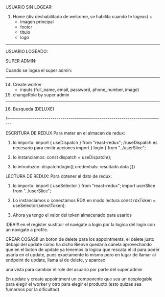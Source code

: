 USUARIO SIN LOGEAR:

   <!-- navbar (elemento fijo) => acceso a: Home, Register, login, getWorkers, getTattoos -->
1. Home (div deshabilitado de welcome, se habilita cuando te logeas) +
    - imagen principal
    - footer
    - titulo
    - logo

<!-- 2. Register +
    - imagen decorativa
    - inputs (full_name, email, password, phone_number, image)
    - boton create/ sign up/ register user (cuando se cree, mensaje: usuario creado con exito) -->

<!-- 3. Login +
    - imagen decorativa
    - email
    - password
    - boton log in -->

<!-- 4. GetWorkers (estudiar el contenido) +
    - cards con la info de los trabajadores (full_name, foto, email)  -->

<!-- 5. GetTattoos (toggle [para expandir una card al hacer click])
    - cards con la info del tatu/piercing (name, category, price, image)
    - (toggle [para expandir una card al hacer click]) -->   

------------------------------------------------------------------------

USUARIO LOGEADO:

<!-- navbar (elemento fijo) => acceso a: getWorkers, getTattoos, profile, appointments, logout [boton que te lleva a Home y borra el token] -->
<!-- 6. Profile +
    - info user
    - boton para actualizar la info del user (update user profile) -->
<!-- 7. Update user profile +
    - inputs (full_name, password, phone_number, image) -->
<!-- 8. Appointments, secciones: +
    - botón para acceder a create appointment
    - cards que muestran los appointments (toggle [para expandir una card al hacer click])
    - Las propias cards tienen 2 botones, [1 de delete, no es obligatorio] y 1 de update (te lleva a la vista update appointment) -->
<!-- 9. Create appointment +
    - inputs (date, shift, email, portfolio_id) -->
<!-- 10. Update appointment +
    - inputs (id, date, shift, email, name) -->

SUPER ADMIN:

Cuando se logea el super admin:
<!-- navbar (elemento fijo) => acceso a: getAllUsers, GetAllAppointments, getWorkers, getTattoos, profile, appointments, logout [boton que te lleva a Home y borra el token] -->
<!-- 12. GetAllUsers +
    - cards que muestran los users (toggle [para expandir una card al hacer click]) -->
<!-- 13. GetAllAppointments +
    - cards que muestran los appointments (toggle [para expandir una card al hacer click]) -->

----------------------------------
14. Create worker
    - inputs (full_name, email, password, phone_number, image)
14. changeRole by super admin
----------------------------------

16. Busqueda (DELUXE)

/--------------------------------------------------------------------------------
 
ESCRITURA DE REDUX
Para meter en el almacen de redux:
1. lo importo:
    import { useDispatch } from "react-redux";  //useDispatch es necesario para emitir acciones
    import { login } from "../userSlice";

2. lo instanciamos:
    const dispatch = useDispatch();

3. lo introduzco:
    dispatch(login({ credentials: resultado.data }))

LECTURA DE REDUX:
Para obtener el dato de redux:
1. lo importo:
    import { useSelector } from "react-redux";
    import userSlice from "../userSlice";

2. Lo instanciamos o conectamos RDX en modo lectura
    const rdxToken = useSelector(selectToken);

3. Ahora ya tengo el valor del token almacenado para usarlos

IDEA!!!
en el register sustituir el navigate a login por la logica del login con un navigate a profile.

CREAR COSAS!!
un boton de delete para los appointments, el delete justo debajo del update como ha dicho Bienve quedaria canela aprovechando que en el boton de update ya tenemos la logica que rescata el id para poder usarla en el update, pues exactamente lo mismo pero en lugar de llamar al endpoint de update, llama al de delete, y aparcao

una vista para cambiar el role del usuario por parte del super admin

En update y create appointment un componente que sea un desplegable para elegir el worker y otro para elegir el producto (esto quizas sea fumarnos por la dificultad)